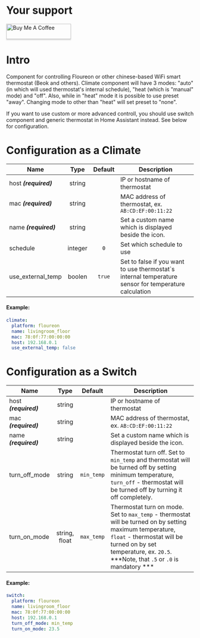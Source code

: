# Your support
<a href="https://www.buymeacoffee.com/Ua0JwY9" target="_blank"><img src="https://www.buymeacoffee.com/assets/img/custom_images/orange_img.png" alt="Buy Me A Coffee" style="height: 41px !important;width: 174px !important;box-shadow: 0px 3px 2px 0px rgba(190, 190, 190, 0.5) !important;-webkit-box-shadow: 0px 3px 2px 0px rgba(190, 190, 190, 0.5) !important;" ></a>

# Intro
Component for controlling Floureon or other chinese-based WiFi smart thermostat (Beok and others). Climate component will have 3 modes: "auto" (in which will used thermostat's internal schedule), "heat (which is "manual" mode) and "off". Also, while in "heat" mode it is possible to use preset "away". Changing mode to other than "heat" will set preset to "none". 

If you want to use custom or more advanced controll, you should use switch component and generic thermostat in Home Assistant instead. See below for configuration.

# Configuration as a Climate

| Name | Type | Default | Description |
|------|:----:|:-------:|-------------|
| host ***(required)*** | string | | IP or hostname of thermostat
| mac ***(required)*** | string | | MAC address of thermostat, ex. `AB:CD:EF:00:11:22`
| name ***(required)*** | string | | Set a custom name which is displayed beside the icon.
| schedule | integer | `0` | Set which schedule to use
| use_external_temp | boolen | `true` | Set to false if you want to use thermostat`s internal temperature sensor for temperature calculation

#### Example:
```yaml
climate:
  platform: floureon
  name: livingroom_floor
  mac: 78:0f:77:00:00:00
  host: 192.168.0.1
  use_external_temp: false
```

# Configuration as a Switch
| Name | Type | Default | Description |
|------|:----:|:-------:|-------------|
| host ***(required)*** | string | | IP or hostname of thermostat
| mac ***(required)*** | string | | MAC address of thermostat, ex. `AB:CD:EF:00:11:22`
| name ***(required)*** | string | | Set a custom name which is displayed beside the icon.
| turn_off_mode | string | `min_temp` | Thermostat turn off. Set to `min_temp` and thermostat will be turned off by setting minimum temperature, `turn_off` - thermostat will be turned off by turning it off completely.
| turn_on_mode | string, float | `max_temp` | Thermostat turn on mode. Set to `max_temp` - thermostat will be turned on by setting maximum temperature, `float` - thermostat will be turned on by set temperature, ex. `20.5`. ***Note, that `.5` or `.0` is mandatory ***
#### Example:
```yaml
switch:
  platform: floureon
  name: livingroom_floor
  mac: 78:0f:77:00:00:00
  host: 192.168.0.1
  turn_off_mode: min_temp
  turn_on_mode: 23.5
```

